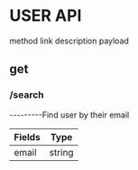 # USER API

method
link
description
payload

## get
### /search
---------Find user by their email

| Fields  | Type   | 
| --------|:------:| 
| email   | string | 
